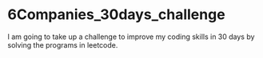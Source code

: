 # 6Companies_30days_challenge
I am going to take up a challenge to improve my coding skills in 30 days by solving the programs in leetcode.
